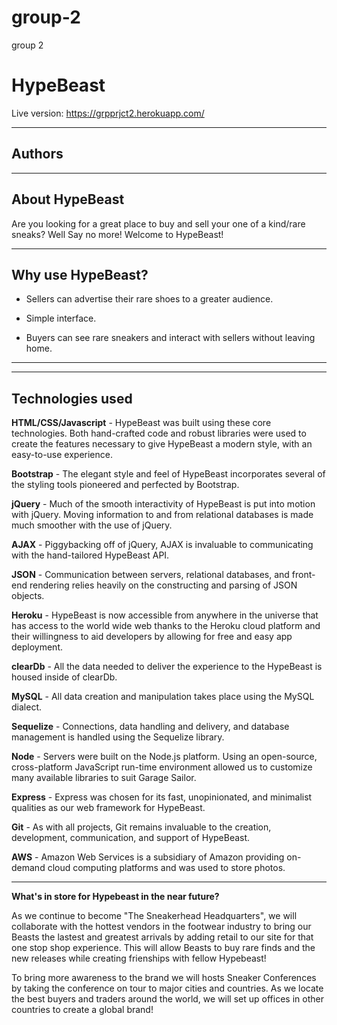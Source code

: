# group-2
group 2
<h1>HypeBeast</h1>

Live version: https://grpprjct2.herokuapp.com/
<hr></hr>

<h2> Authors </h2>



<hr></hr>



<h2> About HypeBeast</h2>
Are you looking for a great place to buy and sell your one of a kind/rare sneaks?  Well Say no more!  Welcome to HypeBeast!
<hr></hr>
<h2> Why use HypeBeast? </h2>

- Sellers can advertise their rare shoes to a greater audience.

- Simple interface.

- Buyers can see rare sneakers and interact with sellers without leaving home.

<hr></hr>


<hr></hr>

<h2>Technologies used</h2>

<strong>HTML/CSS/Javascript</strong> - HypeBeast was built using these core technologies. Both hand-crafted code and robust libraries were used to create the features necessary to give HypeBeast a modern style, with an easy-to-use experience.  

<strong>Bootstrap</strong> - The elegant style and feel of HypeBeast incorporates several of the styling tools pioneered and perfected by Bootstrap. 

<strong>jQuery</strong> - Much of the smooth interactivity of HypeBeast is put into motion with jQuery.  Moving information to and from relational databases is made much smoother with the use of jQuery.    

<strong>AJAX</strong> - Piggybacking off of jQuery, AJAX is invaluable to communicating with the hand-tailored HypeBeast API.

<strong>JSON</strong> - Communication between servers, relational databases, and front-end rendering relies heavily on the constructing and parsing of JSON objects.  

<strong>Heroku</strong> - HypeBeast is now accessible from anywhere in the universe that has access to the world wide web thanks to the Heroku cloud platform and their willingness to aid developers by allowing for free and easy app deployment.

<strong>clearDb</strong> - All the data needed to deliver the experience to the HypeBeast is housed inside of clearDb.

<strong>MySQL</strong> - All data creation and manipulation takes place using the MySQL dialect. 

<strong>Sequelize</strong> - Connections, data handling and delivery, and database management is handled using the Sequelize library. 

<strong>Node</strong> - Servers were built on the Node.js platform. Using an open-source, cross-platform JavaScript run-time environment allowed us to customize many available libraries to suit Garage Sailor.

<strong>Express</strong> - Express was chosen for its fast, unopinionated, and minimalist qualities as our web framework for HypeBeast.

<strong>Git</strong> - As with all projects, Git remains invaluable to the creation, development, communication, and support of HypeBeast.

<strong>AWS</strong> - Amazon Web Services is a subsidiary of Amazon providing on-demand cloud computing platforms and was used to store photos.


<hr></hr>

<strong>What's in store for Hypebeast in the near future?</strong>

As we continue to become "The Sneakerhead Headquarters", we will collaborate with the hottest vendors in the footwear industry to bring our Beasts the lastest and greatest arrivals by adding retail to our site for that one stop shop experience. This will allow Beasts to buy rare finds and the new releases while creating frienships with fellow Hypebeast! 

To bring more awareness to the brand we will hosts  Sneaker Conferences by taking the conference on tour to major cities and countries. As we locate the best buyers and traders around the world, we will set up offices in other countries to create a global brand! 